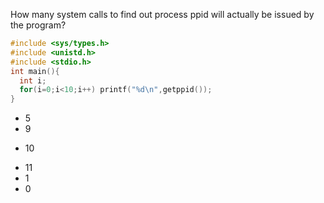 How many system calls to find out process ppid will actually be issued by the program?
```C
#include <sys/types.h>
#include <unistd.h>
#include <stdio.h>
int main(){
  int i;
  for(i=0;i<10;i++) printf("%d\n",getppid());
}
```
* 5
* 9
+ 10
* 11
* 1
* 0
